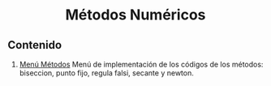 <h1 align="center">Métodos Numéricos</h1> 

## Contenido

1. [Menú Métodos](https://github.com/jhongarciab/Metodos-Numericos/blob/master/menu.py)
Menú de implementación de los códigos de los métodos: biseccion, punto fijo, regula falsi, secante y newton.